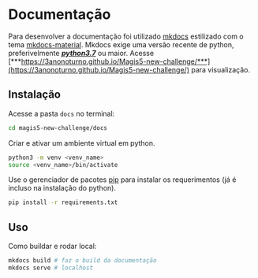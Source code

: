 # Documentação

Para desenvolver a documentação foi utilizado [mkdocs](https://www.mkdocs.org/) estilizado com o tema [mkdocs-material](https://squidfunk.github.io/mkdocs-material/). Mkdocs exige uma versão recente de python, preferivelmente [***python3.7***](https://www.python.org/downloads/) ou maior. Acesse [***https://3anonoturno.github.io/Magis5-new-challenge/***](https://3anonoturno.github.io/Magis5-new-challenge/) para visualização.

## Instalação

Acesse a pasta `docs` no terminal:

```bash
cd magis5-new-challenge/docs
```

Criar e ativar um ambiente virtual em python.

```bash
python3 -m venv <venv_name>
source <venv_name>/bin/activate
```

Use o gerenciador de pacotes [pip](https://pip.pypa.io/en/stable/) para instalar os requerimentos (já é incluso na instalação do python).

```bash
pip install -r requirements.txt
```

## Uso

Como buildar e rodar local:

```bash
mkdocs build # faz o build da documentação
mkdocs serve # localhost
```
